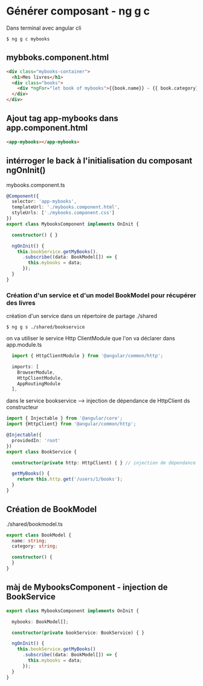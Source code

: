 # Générer composant - ng g c <nomComposant>

Dans terminal avec angular cli

    $ ng g c mybooks

## mybboks.component.html

````html
<div class="mybooks-container">
  <h1>Mes livres</h1>
  <div class="books">
    <div *ngFor="let book of mybooks">{{book.name}} - {{ book.category}}</div>
  </div>
</div>
````

## Ajout tag app-mybooks dans app.component.html

````html
<app-mybooks></app-mybooks>
````

## intérroger le back à l'initialisation du composant ngOnInit()

mybooks.component.ts

````ts
@Component({
  selector: 'app-mybooks',
  templateUrl: './mybooks.component.html',
  styleUrls: ['./mybooks.component.css']
})
export class MybooksComponent implements OnInit {

  constructor() { }

  ngOnInit() {
    this.bookService.getMyBooks().
      .subscribe((data: BookModel[]) => {
        this.mybooks = data;
      });
  }
}
````

### Création d'un service et d'un model BookModel pour récupérer des livres

création d'un service dans un répertoire de partage ./shared

    $ ng g s ./shared/bookservice

on va utiliser le service Http ClientModule que l'on va déclarer dans app.module.ts

````ts
  import { HttpClientModule } from '@angular/common/http';

  imports: [
    BrowserModule,
    HttpClientModule,
    AppRoutingModule
  ],
````

dans le service bookservice --> injection de dépendance de HttpClient ds constructeur

````ts
import { Injectable } from '@angular/core';
import {HttpClient} from '@angular/common/http';

@Injectable({
  providedIn: 'root'
})
export class BookService {

  constructor(private http: HttpClient) { } // injection de dépendance

  getMyBooks() {
    return this.http.get('/users/1/books');
  }
}
````

## Création de BookModel

./shared/bookmodel.ts

````ts
export class BookModel {
  name: string;
  category: string;

  constructor() {
  }
}
````

## màj de MybooksComponent - injection de BookService

````ts
export class MybooksComponent implements OnInit {

  mybooks: BookModel[];

  constructor(private bookService: BookService) { }

  ngOnInit() {
    this.bookService.getMyBooks()
      .subscribe((data: BookModel[]) => {
        this.mybooks = data;
      });
  }
}
````

